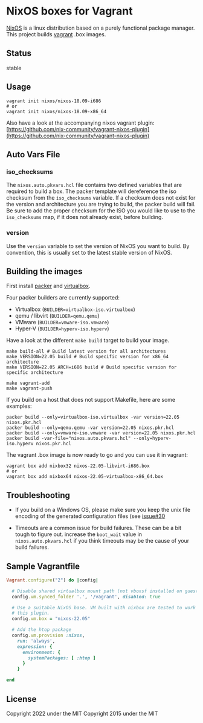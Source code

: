 NixOS boxes for Vagrant
=======================

[NixOS](http://nixos.org) is a linux distribution based on a purely functional
package manager. This project builds [vagrant](http://vagrantup.com) .box
images.

Status
------

stable

Usage
-----

```shell
vagrant init nixos/nixos-18.09-i686
# or
vagrant init nixos/nixos-18.09-x86_64
```

Also have a look at the accompanying nixos vagrant plugin:
[https://github.com/nix-community/vagrant-nixos-plugin](https://github.com/nix-community/vagrant-nixos-plugin)

Auto Vars File
--------------

### iso_checksums

The `nixos.auto.pkvars.hcl` file contains two defined variables that are
required to build a box. The packer template will dereference the iso checksum
from the `iso_checksums` variable. If a checksum does not exist for the version
and architecture you are trying to build, the packer build will fail. Be sure
to add the proper checksum for the ISO you would like to use to the
`iso_checksums` map, if it does not already exist, before building.

### version

Use the `version` variable to set the version of NixOS you want to build. By
convention, this is usually set to the latest stable version of NixOS.

Building the images
-------------------

First install [packer](http://packer.io) and
[virtualbox](https://www.virtualbox.org/).

Four packer builders are currently supported:

- Virtualbox (`BUILDER=virtualbox-iso.virtualbox`)
- qemu / libvirt (`BUILDER=qemu.qemu`)
- VMware (`BUILDER=vmware-iso.vmware`)
- Hyper-V (`BUILDER=hyperv-iso.hyperv`)

Have a look at the different `make build` target to build your image.

```shell
make build-all # Build latest version for all architectures
make VERSION=22.05 build # Build specific version for x86_64 architecture
make VERSION=22.05 ARCH=i686 build # Build specific version for specific architecture

make vagrant-add
make vagrant-push
```

If you build on a host that does not support Makefile, here are some examples:

```shell
packer build --only=virtualbox-iso.virtualbox -var version=22.05 nixos.pkr.hcl
packer build --only=qemu.qemu -var version=22.05 nixos.pkr.hcl
packer build --only=vmware-iso.vmware -var version=22.05 nixos.pkr.hcl
packer build -var-file="nixos.auto.pkvars.hcl" --only=hyperv-iso.hyperv nixos.pkr.hcl
```

The vagrant .box image is now ready to go and you can use it in vagrant:

```shell
vagrant box add nixbox32 nixos-22.05-libvirt-i686.box
# or
vagrant box add nixbox64 nixos-22.05-virtualbox-x86_64.box
```

Troubleshooting
---------------

- If you build on a Windows OS, please make sure you keep the unix file
  encoding of the generated configuration files (see [issue\#30](https://github.com/nix-community/nixbox/issues/30)

- Timeouts are a common issue for build failures. These can be a bit tough to
  figure out. increase the `boot_wait` value in `nixos.auto.pkvars.hcl` if you
  think timeouts may be the cause of your build failures.

Sample Vagrantfile
------------------

```ruby
Vagrant.configure("2") do |config|

  # Disable shared virtualbox mount path (not vboxsf installed on guest)
  config.vm.synced_folder '.', '/vagrant', disabled: true

  # Use a suitable NixOS base. VM built with nixbox are tested to work with
  # this plugin.
  config.vm.box = "nixos-22.05"

  # Add the htop package
  config.vm.provision :nixos,
    run: 'always',
    expression: {
      environment: {
        systemPackages: [ :htop ]
      }
    }

end
```

License
-------

Copyright 2022 under the MIT
Copyright 2015 under the MIT
